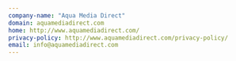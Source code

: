 ```yaml
---
company-name: "Aqua Media Direct"
domain: aquamediadirect.com
home: http://www.aquamediadirect.com/
privacy-policy: http://www.aquamediadirect.com/privacy-policy/
email: info@aquamediadirect.com
---
```




